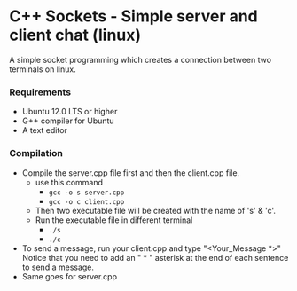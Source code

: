 # C++ Sockets - Simple server and client chat (linux)

A simple socket programming which creates a connection between two terminals on linux.





### Requirements

   - Ubuntu 12.0 LTS or higher
   - G++ compiler for Ubuntu
   - A text editor
   
   
   
   
 ### Compilation

   - Compile the server.cpp file first and then the client.cpp file.
       - use this command
          - ```gcc -o s server.cpp```
          - ```gcc -o c client.cpp```
       - Then two executable file will be created with the name of 's' & 'c'.
       - Run the executable file in different terminal
          - ```./s```
          - ```./c```
   - To send a message, run your client.cpp and type "<Your_Message *>" Notice that you need to add an " * " asterisk at the end of each sentence to send a message.
   - Same goes for server.cpp

